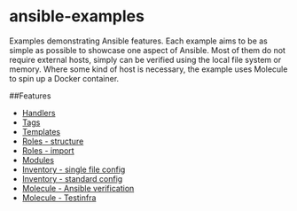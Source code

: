 # ansible-examples

Examples demonstrating Ansible features. Each example aims to be as simple as possible to showcase one aspect of Ansible.
Most of them do not require external hosts, simply can be verified using the local file system or memory.
Where some kind of host is necessary, the example uses Molecule to spin up a Docker container.

##Features

- [Handlers](#handlers_example)
- [Tags](#tags_example)
- [Templates](#templates_example)
- [Roles - structure](#roles_structure_example)
- [Roles - import](#roles_import_example)
- [Modules](#modules_example)
- [Inventory - single file config](#inventory_single_file_configuration_example)
- [Inventory - standard config](#inventory_standard_configuration_example)
- [Molecule - Ansible verification](#molecule_ansible_verification_example)
- [Molecule - Testinfra](#molecule_testinfra_example)